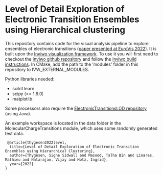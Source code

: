 # Level of Detail Exploration of Electronic Transition Ensembles using Hierarchical clustering

This repository contains code for the visual analysis pipeline to explore ensembles of electronic transitions ([paper presented at EuroVis 2022](https://diglib.eg.org/bitstream/handle/10.1111/cgf14544/v41i3pp333-344.pdf)).
It is built upon the [Inviwo visualization framework](https://inviwo.org/). To use it you will first need to checkout the [Inviwo github repository](https://github.com/inviwo/inviwo) and follow the [Inviwo build instructions](https://inviwo.org/manual-gettingstarted-build.html).
In CMake, add the path to the 'modules' folder in this repository to IVW_EXTERNAL_MODULES.

Python libraries needed:
- scikit learn
- scipy (>= 1.6.0)
- matplotlib

Some processors also require the [ElectronicTransitionsLOD repository](https://github.com/tbmasood/ElectronicTransitionsLOD) (using Java).

An example workspace is located in the data folder in the MolecularChargeTransitions module, which uses some randomly generated test data. 

```
 @article{thygesen2022level,
  title={Level of Detail Exploration of Electronic Transition Ensembles using Hierarchical Clustering},
  author={Thygesen, Signe Sidwall and Masood, Talha Bin and Linares, Mathieu and Natarajan, Vijay and Hotz, Ingrid},
  year={2022}
}
```
